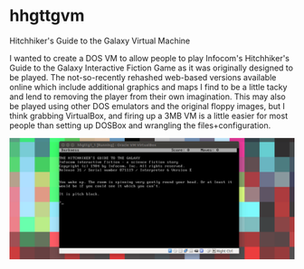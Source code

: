 # hhgttgvm
Hitchhiker's Guide to the Galaxy Virtual Machine
 
I wanted to create a DOS VM to allow people to play Infocom's Hitchhiker's Guide to the Galaxy Interactive Fiction Game as it was originally designed to be played. The not-so-recently rehashed web-based versions available online which include additional graphics and maps I find to be a little tacky and lend to removing the player from their own imagination. This may also be played using other DOS emulators and the original floppy images, but I think grabbing VirtualBox, and firing up a 3MB VM is a little easier for most people than setting up DOSBox and wrangling the files+configuration.

![hhgttgvm1.png](https://github.com/JoeHonk/hhgttgvm/blob/master/hhgttgvm1.png?raw=true)

